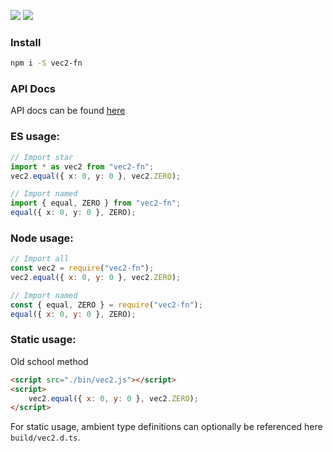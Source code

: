 [<img src="https://lloydevans.github.io/vec2-fn/assets/badge-functions.svg">](LINK)
[<img src="https://lloydevans.github.io/vec2-fn/assets/badge-lines.svg">](LINK)

### Install

```bash
npm i -S vec2-fn
```

### API Docs

API docs can be found [here](https://lloydevans.github.io/vec2-fn/)

### ES usage:

```ts
// Import star
import * as vec2 from "vec2-fn";
vec2.equal({ x: 0, y: 0 }, vec2.ZERO);

// Import named
import { equal, ZERO } from "vec2-fn";
equal({ x: 0, y: 0 }, ZERO);
```

### Node usage:

```js
// Import all
const vec2 = require("vec2-fn");
vec2.equal({ x: 0, y: 0 }, vec2.ZERO);

// Import named
const { equal, ZERO } = require("vec2-fn");
equal({ x: 0, y: 0 }, ZERO);
```

### Static usage:

Old school method

```html
<script src="./bin/vec2.js"></script>
<script>
	vec2.equal({ x: 0, y: 0 }, vec2.ZERO);
</script>
```

For static usage, ambient type definitions can optionally be referenced here `build/vec2.d.ts`.
